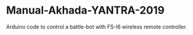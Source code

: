 # Manual-Akhada-YANTRA-2019

Arduino code to control a battle-bot with FS-I6 wireless remote controller.


